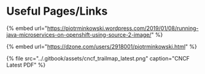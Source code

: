 # Useful Pages/Links

{% embed url="https://piotrminkowski.wordpress.com/2019/01/08/running-java-microservices-on-openshift-using-source-2-image/" %}

{% embed url="https://dzone.com/users/2918001/piotrminkowski.html" %}

{% file src="../.gitbook/assets/cncf\_trailmap\_latest.png" caption="CNCF Latest PDF" %}




